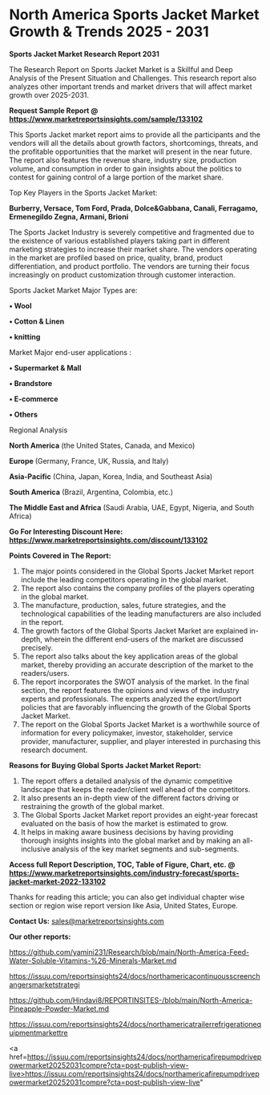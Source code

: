 # North America Sports Jacket Market Growth & Trends 2025 - 2031

<strong>Sports Jacket Market Research Report 2031</strong>

The Research Report on Sports Jacket Market is a Skillful and Deep Analysis of the Present Situation and Challenges. This research report also analyzes other important trends and market drivers that will affect market growth over 2025-2031.

<strong>Request Sample Report @ <a href=https://www.marketreportsinsights.com/sample/133102>https://www.marketreportsinsights.com/sample/133102</a></strong>

This Sports Jacket market report aims to provide all the participants and the vendors will all the details about growth factors, shortcomings, threats, and the profitable opportunities that the market will present in the near future. The report also features the revenue share, industry size, production volume, and consumption in order to gain insights about the politics to contest for gaining control of a large portion of the market share.

Top Key Players in the Sports Jacket Market:

<strong>Burberry, Versace, Tom Ford, Prada, Dolce&Gabbana, Canali, Ferragamo, Ermenegildo Zegna, Armani, Brioni</strong>

The Sports Jacket Industry is severely competitive and fragmented due to the existence of various established players taking part in different marketing strategies to increase their market share. The vendors operating in the market are profiled based on price, quality, brand, product differentiation, and product portfolio. The vendors are turning their focus increasingly on product customization through customer interaction.

Sports Jacket Market Major Types are:

<strong>• Wool

• Cotton & Linen

• knitting</strong>

Market Major end-user applications :

<strong>• Supermarket & Mall

• Brandstore

• E-commerce

• Others</strong>

Regional Analysis

</u><strong><b>North America</b></strong> (the United States, Canada, and Mexico)

<strong><b>Europe </b></strong>(Germany, France, UK, Russia, and Italy)

<strong><b>Asia-Pacific</b></strong> (China, Japan, Korea, India, and Southeast Asia)

<strong><b>South America</b></strong> (Brazil, Argentina, Colombia, etc.)

<strong><b>The Middle East and Africa</b></strong> (Saudi Arabia, UAE, Egypt, Nigeria, and South Africa)

<strong>Go For Interesting Discount Here: <a href=https://www.marketreportsinsights.com/discount/133102>https://www.marketreportsinsights.com/discount/133102</a></strong>

<strong>Points Covered in The Report:</strong>
<ol>
  <li>The major points considered in the Global Sports Jacket Market report include the leading competitors operating in the global market.</li>
  <li>The report also contains the company profiles of the players operating in the global market.</li>
  <li>The manufacture, production, sales, future strategies, and the technological capabilities of the leading manufacturers are also included in the report.</li>
  <li>The growth factors of the Global Sports Jacket Market are explained in-depth, wherein the different end-users of the market are discussed precisely.</li>
  <li>The report also talks about the key application areas of the global market, thereby providing an accurate description of the market to the readers/users.</li>
  <li>The report incorporates the SWOT analysis of the market. In the final section, the report features the opinions and views of the industry experts and professionals. The experts analyzed the export/import policies that are favorably influencing the growth of the Global Sports Jacket Market.</li>
  <li>The report on the Global Sports Jacket Market is a worthwhile source of information for every policymaker, investor, stakeholder, service provider, manufacturer, supplier, and player interested in purchasing this research document.</li>
</ol>
<strong>Reasons for Buying Global Sports Jacket Market Report:</strong>

<ol>
  <li>The report offers a detailed analysis of the dynamic competitive landscape that keeps the reader/client well ahead of the competitors.</li>
  <li>It also presents an in-depth view of the different factors driving or restraining the growth of the global market.</li>
  <li>The Global Sports Jacket Market report provides an eight-year forecast evaluated on the basis of how the market is estimated to grow.</li>
  <li>It helps in making aware business decisions by having providing thorough insights insights into the global market and by making an all-inclusive analysis of the key market segments and sub-segments.</li>
</ol>
<strong>Access full Report Description, TOC, Table of Figure, Chart, etc. @ <a href=https://www.marketreportsinsights.com/industry-forecast/sports-jacket-market-2022-133102>https://www.marketreportsinsights.com/industry-forecast/sports-jacket-market-2022-133102</a></strong>


Thanks for reading this article; you can also get individual chapter wise section or region wise report version like Asia, United States, Europe.

<strong>Contact Us:</strong>
sales@marketreportsinsights.com

<strong>Our other reports:</strong>

<a href=https://github.com/yamini231/Research/blob/main/North-America-Feed-Water-Soluble-Vitamins-%26-Minerals-Market.md>https://github.com/yamini231/Research/blob/main/North-America-Feed-Water-Soluble-Vitamins-%26-Minerals-Market.md</a>

<a href=https://issuu.com/reportsinsights24/docs/northamericacontinuousscreenchangersmarketstrategi>https://issuu.com/reportsinsights24/docs/northamericacontinuousscreenchangersmarketstrategi</a>

<a href=https://github.com/Hindavi8/REPORTINSITES-/blob/main/North-America-Pineapple-Powder-Market.md>https://github.com/Hindavi8/REPORTINSITES-/blob/main/North-America-Pineapple-Powder-Market.md</a>

<a href=https://issuu.com/reportsinsights24/docs/northamericatrailerrefrigerationequipmentmarkettre>https://issuu.com/reportsinsights24/docs/northamericatrailerrefrigerationequipmentmarkettre</a>

<a href=https://issuu.com/reportsinsights24/docs/northamericafirepumpdrivepowermarket20252031compre?cta=post-publish-view-live>https://issuu.com/reportsinsights24/docs/northamericafirepumpdrivepowermarket20252031compre?cta=post-publish-view-live</a>"
